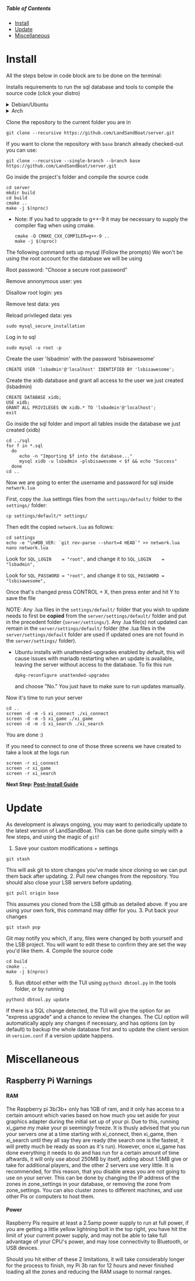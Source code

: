 ##### Table of Contents  
- [Install](#install)  
- [Update](#update)  
- [Miscellaneous](#miscellaneous)  

# Install

All the steps below in code block are to be done on the terminal:

Installs requirements to run the sql database and tools to compile the source code (click your distro)

<details>
  <summary>Debian/Ubuntu</summary>

```
sudo apt update
sudo apt install git python3 python3-pip g++-9 cmake make libluajit-5.1-dev libzmq3-dev libssl-dev zlib1g-dev mariadb-server libmariadb-dev
```
  * Note: Ubuntu 18.04 users will need to upgrade to g++-9.
    ```
    sudo add-apt-repository ppa:ubuntu-toolchain-r/test
    sudo apt update
    sudo apt install g++-9
    ```
  * Note: Debian stable (Buster) users will need to install g++-9 from the testing branch.
    ```
    sudo echo 'deb http://deb.debian.org/debian testing main' > /etc/apt/sources.list.d/testing.list
    sudo apt update
    sudo cat <<EOF > /etc/apt/preferences.d/pin
    Package: *
    Pin: release a=stable
    Pin-Priority: 700

    Package: *
    Pin: release a=testing
    Pin-Priority: 650
    EOF

    sudo apt install -t testing g++-9
    ```

</details>
<details>
  <summary>Arch</summary>

```
sudo pacman -S git python3 python-pip gcc cmake make luajit zeromq openssl zlib mariadb
```
* Arch users will need to initialize and start the database software if not done already:
    ```
    sudo mysql_install_db --user=mysql --basedir=/usr --datadir=/var/lib/mysql
    sudo systemctl enable mariadb
    sudo systemctl start mariadb
    ```
</details>

Clone the repository to the current folder you are in
```
git clone --recursive https://github.com/LandSandBoat/server.git
```

If you want to clone the repository with `base` branch already checked-out you can use:
```
git clone --recursive --single-branch --branch base https://github.com/LandSandBoat/server.git
```

Go inside the project's folder and compile the source code
```
cd server
mkdir build
cd build
cmake ..
make -j $(nproc)
```
  * Note: If you had to upgrade to g++-9 it may be necessary to supply the compiler flag when using cmake.
    ```
    cmake -D CMAKE_CXX_COMPILER=g++-9 ..
    make -j $(nproc)
    ```

The following command sets up mysql (Follow the prompts)
We won't be using the root account for the database we will be using

Root password: "Choose a secure root password"

Remove annonymous user: yes

Disallow root login: yes

Remove test data: yes

Reload privileged data: yes
```
sudo mysql_secure_installation
```

Log in to sql
```
sudo mysql -u root -p
```

Create the user 'lsbadmin' with the password 'lsbisawesome'
```
CREATE USER 'lsbadmin'@'localhost' IDENTIFIED BY 'lsbisawesome';
```

Create the xidb database and grant all access to the user we just created (lsbadmin)
```
CREATE DATABASE xidb;
USE xidb;
GRANT ALL PRIVILEGES ON xidb.* TO 'lsbadmin'@'localhost';
exit
```

Go inside the sql folder and import all tables inside the database we just created (xidb)
```
cd ../sql
for f in *.sql
  do
     echo -n "Importing $f into the database..."
     mysql xidb -u lsbadmin -plsbisawesome < $f && echo "Success"      
  done
cd ..
```
Now we are going to enter the username and password for sql inside `network.lua`

First, copy the .lua settings files from the `settings/default/` folder to the `settings/` folder:
```
cp settings/default/* settings/
```

Then edit the copied `network.lua` as follows:

```
cd settings
echo -e "\n#DB_VER: `git rev-parse --short=4 HEAD`" >> network.lua
nano network.lua
```
Look for `SQL_LOGIN    = "root",` and change it to `SQL_LOGIN    = "lsbadmin",`

Look for `SQL_PASSWORD = "root",` and change it to `SQL_PASSWORD = "lsbisawesome",`

Once that's changed press CONTROL + X, then press enter and hit Y to save the file

NOTE: Any .lua files in the `settings/default/` folder that you wish to update needs to first be **copied** from the `server/settings/default/` folder and put in the precedent folder (`server/settings/`). Any .lua file(s) not updated can remain in the `server/settings/default/` folder (the .lua files in the `server/settings/default` folder are used if updated ones are not found in the `server/settings/` folder).

* Ubuntu installs with unattended-upgrades enabled by default, this will cause issues
with mariadb restarting when an update is available, leaving the server without
access to the database. To fix this run
  ```
  dpkg-reconfigure unattended-upgrades
  ```
  and choose "No." You just have to make sure to run updates manually.

Now it's time to run your server
```
cd ..
screen -d -m -S xi_connect ./xi_connect
screen -d -m -S xi_game ./xi_game
screen -d -m -S xi_search ./xi_search
```

You are done :)

If you need to connect to one of those three screens we have created to take a look at the logs run
```
screen -r xi_connect
screen -r xi_game
screen -r xi_search
```
**Next Step: [Post-Install Guide](Post-Install-Guide)**

# Update

As development is always ongoing, you may want to periodically update to the latest version of LandSandBoat. This can be done quite simply with a few steps, and using the magic of `git`! 

1. Save your custom modifications + settings
```
git stash
```
This will ask git to store changes you've made since cloning so we can put them back after updating.
2. Pull new changes from the repository. You should also close your LSB servers before updating.
```
git pull origin base
```
This assumes you cloned from the LSB github as detailed above. If you are using your own fork, this command may differ for you.
3. Put back your changes
```
git stash pop
```
Git may notify you which, if any, files were changed by both yourself and the LSB project. You will want to edit these to confirm they are set the way you'd like them.
4. Compile the source code
```
cd build
cmake ..
make -j $(nproc)
```
5. Run dbtool either with the TUI using `python3 dbtool.py` in the tools folder, or by running 
```
python3 dbtool.py update
```
If there is a SQL change detected, the TUI will give the option for an "express upgrade" and a chance to review the changes. The CLI option will automatically apply any changes if necessary, and has options (on by default) to backup the whole database first and to update the client version in `version.conf` if a version update happens.

# Miscellaneous
## Raspberry Pi Warnings
#### RAM
The Raspberry pi 3b/3b+ only has 1GB of ram, and it only has access to a certain amount which varies based on how much you set aside for your graphics adapter during the initial set up of your pi.  Due to this, running xi_game my make your pi seemingly freeze.  It is thusly advised that you run your servers one at a time starting with xi_connect, then xi_game, then xi_search until they all say they are ready (the search one is the fastest, it will pretty much be ready as soon as it's run).  However, once xi_game has done everything it needs to do and has run for a certain amount of time aftwards, it will only use about 250MB by itself, adding about 1.5MB give or take for additional players, and the other 2 servers use very little.  It is recommended, for this reason, that you disable areas you are not going to use on your server.  This can be done by changing the IP address of the zones in zone_settings in your database, or removing the zone from zone_settings.  You can also cluster zones to different machines, and use other Pis or computers to host them.
#### Power
Raspberry Pis require at least a 2.5amp power supply to run at full power, if you are getting a little yellow lightning bolt in the top right, you have hit the limit of your current power supply, and may not be able to take full advantage of your CPU's power, and may lose connectivity to Bluetooth, or USB devices.

Should you hit either of these 2 limitations, it will take considerably longer for the process to finish, my Pi 3b ran for 12 hours and never finished loading all the zones and reducing the RAM usage to normal ranges.
